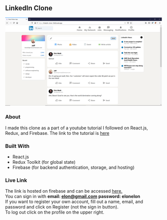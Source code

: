 ## LinkedIn Clone

![](images/homepage.png)

### About
I made this clone as a part of a youtube tutorial I followed on React.js, Redux, and Firebase. The link to the tutorial is [here](https://www.youtube.com/watch?v=QaYts9sPmcY)

### Built With
* React.js
* Redux Toolkit (for global state)
* Firebase (for backend authentication, storage, and hosting)

### Live Link
The link is hosted on firebase and can be accessed [here.](https://linkedin-clone-1862b.web.app/) <br>
You can sign in with **email: elon@gmail.com** **password: elonelon** <br>
If you want to register your own account, fill out a name, email, and password and click on Register (not the sign in button). <br>
To log out click on the profile on the upper right. <br>



